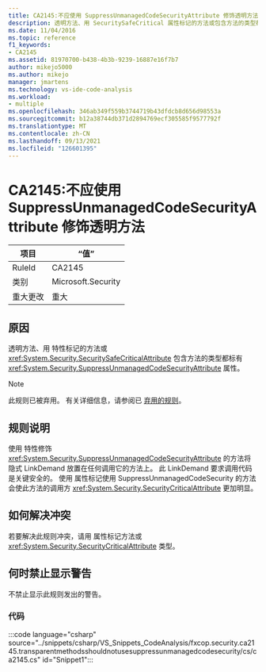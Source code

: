 ```yaml
---
title: CA2145:不应使用 SuppressUnmanagedCodeSecurityAttribute 修饰透明方法
description: 透明方法、用 SecuritySafeCritical 属性标记的方法或包含方法的类型都标有 SuppressUnmanagedCodeSecurity 属性。
ms.date: 11/04/2016
ms.topic: reference
f1_keywords:
- CA2145
ms.assetid: 81970700-b438-4b3b-9239-16887e16f7b7
author: mikejo5000
ms.author: mikejo
manager: jmartens
ms.technology: vs-ide-code-analysis
ms.workload:
- multiple
ms.openlocfilehash: 346ab349f559b3744719b43dfdcb8d656d98553a
ms.sourcegitcommit: b12a38744db371d2894769ecf305585f9577792f
ms.translationtype: MT
ms.contentlocale: zh-CN
ms.lasthandoff: 09/13/2021
ms.locfileid: "126601395"
---
```

# <a name="ca2145-transparent-methods-should-not-be-decorated-with-the-suppressunmanagedcodesecurityattribute"></a>CA2145:不应使用 SuppressUnmanagedCodeSecurityAttribute 修饰透明方法

|项目|“值”|
|-|-|
|RuleId|CA2145|
|类别|Microsoft.Security|
|重大更改|重大|

## <a name="cause"></a>原因
透明方法、用 特性标记的方法或 <xref:System.Security.SecuritySafeCriticalAttribute> 包含方法的类型都标有 <xref:System.Security.SuppressUnmanagedCodeSecurityAttribute> 属性。

> [!NOTE]
> 此规则已被弃用。 有关详细信息，请参阅已 [弃用的规则](fxcop-unported-deprecated-rules.md)。

## <a name="rule-description"></a>规则说明

使用 特性修饰 <xref:System.Security.SuppressUnmanagedCodeSecurityAttribute> 的方法将隐式 LinkDemand 放置在任何调用它的方法上。 此 LinkDemand 要求调用代码是关键安全的。 使用 属性标记使用 SuppressUnmanagedCodeSecurity 的方法会使此方法的调用方 <xref:System.Security.SecurityCriticalAttribute> 更加明显。

## <a name="how-to-fix-violations"></a>如何解决冲突

若要解决此规则冲突，请用 属性标记方法或 <xref:System.Security.SecurityCriticalAttribute> 类型。

## <a name="when-to-suppress-warnings"></a>何时禁止显示警告

不禁止显示此规则发出的警告。

### <a name="code"></a>代码

:::code language="csharp" source="../snippets/csharp/VS_Snippets_CodeAnalysis/fxcop.security.ca2145.transparentmethodsshouldnotusesuppressunmanagedcodesecurity/cs/ca2145.cs" id="Snippet1":::
